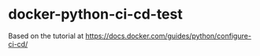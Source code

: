 # docker-python-ci-cd-test
Based on the tutorial at https://docs.docker.com/guides/python/configure-ci-cd/
